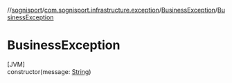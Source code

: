 //[sognisport](../../../index.md)/[com.sognisport.infrastructure.exception](../index.md)/[BusinessException](index.md)/[BusinessException](-business-exception.md)

# BusinessException

[JVM]\
constructor(message: [String](https://docs.oracle.com/javase/8/docs/api/java/lang/String.html))
